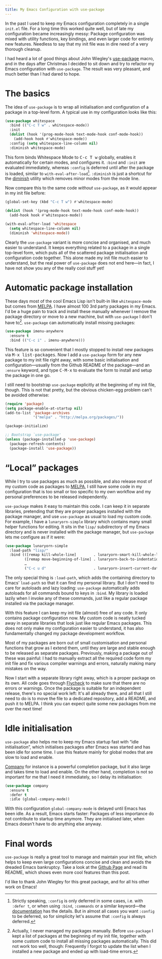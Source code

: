 ```yaml
---
title: My Emacs Configuration with use-package
---
```


In the past I used to keep my Emacs configuration completely in a single
`init.el` file.  For a long time this worked quite well, but of late my
configuration became increasingly messy: Package configuration was mixed with
utility functions, key bindings, and even larger code for entirely new features.
Needless to say that my init file was in dire need of a very thorough cleanup.

I had heard a lot of good things about John Wiegley's [use-package][] macro, and
in the days after Christmas I decided to sit down and try to refactor my Emacs
configuration with `use-package`.  The result was very pleasant, and much better
than I had dared to hope.

<!--more-->

[use-package]: https://github.com/jwiegley/use-package/

The basics
==========

The idea of `use-package` is to wrap all initialisation and configuration of a
package in a top-level form.  A typical use in my configuration looks like this:

```cl
(use-package whitespace
  :bind (("C-c T w" . whitespace-mode))
  :init
  (dolist (hook '(prog-mode-hook text-mode-hook conf-mode-hook))
    (add-hook hook #'whitespace-mode))
  :config (setq whitespace-line-column nil)
  :diminish whitespace-mode)
```

This form binds Whitespace Mode to <kbd>C-c T w</kbd> globally, enables it
automatically for certain modes, and configures it.  `:bind` and `:init` are
evaluated immediately, whereas `:config` is deferred until after the package is
loaded, similar to `with-eval-after-load`[^2].  `:diminish` is just a shortcut
for the [diminish][] utility which removes minor modes from the mode line.

Now compare this to the same code *without* `use-package`, as it would appear in
my init file before:

```cl
(global-set-key (kbd "C-c T w") #'whitespace-mode)

(dolist (hook '(prog-mode-hook text-mode-hook conf-mode-hook))
  (add-hook hook #'whitespace-mode))

(with-eval-after-load 'whitespace
  (setq whitespace-line-column nil)
  (diminish 'whitespace-mode))
```

Clearly the `use-package` variant is more concise and organised, and much easier
to understand.  It keeps everything related to a package in a single top-level
form, which puts all of the scattered package initialisation and configuration
code together.  This alone made my init file much easier to understand, but the
real power of `use-package` does not end here—in fact, I have not show you any
of the really cool stuff yet!

[diminish]: https://github.com/emacsmirror/diminish

Automatic package installation
==============================

These days most of the cool Emacs Lisp isn't built-in like `whitespace-mode` but
comes from [MELPA][].  I have almost 100 3rd party packages in my Emacs.  I'd be
a huge pain to track and install these manually whenever I remove the package
directory or move to a new machine, but with `use-package` I don't have to[^1].
`use-package` can automatically install missing packages:

```cl
(use-package imenu-anywhere
  :ensure t
  :bind (("C-c i" . imenu-anywhere)))
```

This feature is so convenient that I mostly stopped to install new packages via
<kbd>M-x list-packages</kbd>.  Now I add a `use-package` form for any new
package to my init file right away, with some basic initialisation and
configuration—usually from the Github README of the package—and an `:ensure`
keyword, and type <kbd>C-M-x</kbd> to evaluate the form to install and setup the
package in one go.

I still need to bootstrap `use-package` explicitly at the beginning of my init
file, though.  This is not that pretty, but the obvious chicken-egg problem
can't be avoided otherwise:

```cl
(require 'package)
(setq package-enable-at-startup nil)
(add-to-list 'package-archives
             '("melpa" . "http://melpa.org/packages/"))

(package-initialize)

;; Bootstrap `use-package'
(unless (package-installed-p 'use-package)
  (package-refresh-contents)
  (package-install 'use-package))
```

[MELPA]: http://melpa.org

“Local” packages
================

While I try to use packages as much as possible, and also release most of my
custom code as packages to [MELPA][], I still have some code in my configuration
that is too small or too specific to my own workflow and my personal preferences
to be released independently.

`use-package` makes it easy to maintain this code.  I can keep it in separate
libraries, pretending that they are proper packages installed with the package
manager, and use `use-package` as usual to load my custom code.  For example, I
have a `lunaryorn-simple` library which contains many small helper functions for
editing.  It sits in the `lisp/` subdirectory of my Emacs directory and is never
installed with the package manager, but `use-package` lets me configure as if it
were:

```cl
(use-package lunaryorn-simple
  :load-path "lisp/"
  :bind (([remap kill-whole-line]        . lunaryorn-smart-kill-whole-line)
         ([remap move-beginning-of-line] . lunaryorn-back-to-indentation-or-beginning-of-line)
         …
         ("C-c u d"                      . lunaryorn-insert-current-date)))
```

The only special thing is `:load-path`, which adds the containing directory to
Emacs' `load-path` so that it can find my personal library.  But I don't need to
care for autoloads and lazy loading: `use-package` automatically adds autoloads
for all commands bound to keys in `:bind`.  My library is loaded lazily when I
invoke any of these commands, just like a regular package installed via the
package manager.

With this feature I can keep my init file (almost) free of any code.  It only
contains package configuration now.  My custom code is neatly tucked away in
separate libraries that look just like regular Emacs packages.  This does not
only make my configuration easier to understand, it has also fundamentally
changed my package development workflow.

Most of my packages are born out of small customisation and personal functions
that grow as I extend them, until they are large and stable enough to be
released as separate packages.  Previously, making a package out of these was
painful: I had to manually extract all the required code form my init file and
fix various compiler warnings and errors, naturally making many mistakes on the
way.

Now I start with a separate library right away, which is a proper package on its
own.  All code goes through [Flycheck][] to make sure that there are no errors
or warnings.  Once the package is suitable for an independent release, there's
no special work left: It's all already there, and all that I still need to do is
to move the file to a dedicated repository, add a README, and push it to MELPA.
I think you can expect quite some new packages from me over the next time!

[Flycheck]: http://flycheck.org

Idle initialisation
===================

`use-package` also helps me to keep my Emacs startup fast with “idle
initialisation”, which initialises packages after Emacs was started and has been
idle for some time.  I use this feature mainly for global modes that are slow to
load and enable.

[Company][] for instance is a powerful completion package, but it also large and
takes time to load and enable.  On the other hand, completion is not so
important for me that I need it immediately, so I delay its initialisation:

```cl
(use-package company
  :ensure t
  :defer t
  :idle (global-company-mode))
```

With this configuration `global-company-mode` is delayed until Emacs has been
idle.  As a result, Emacs starts faster: Packages of less importance do not
contribute to startup time anymore.  They are initialised later, when Emacs
doesn't have to do anything else anyway.

[Company]: http://company-mode.github.io/

Final words
===========

`use-package` is really a great tool to manage and maintain your init file,
which helps to keep even large configurations concise and clean and avoids the
dreaded Emacs bankruptcy.  Take a look at the [Github Page][use-package] and
read its README, which shows even more cool features than this post.

I'd like to thank John Wiegley for this great package, and for all his other
work on Emacs!

[^1]: Actually, I never managed my packages manually.  Before `use-package` I
      kept a list of packages at the beginning of my init file, together with
      some custom code to install all missing packages automatically.  This did
      not work too well, though: Frequently I forgot to update the list when I
      installed a new package and ended up with load-time errors.

[^2]: Strictly speaking, `:config` is only deferred in some cases, i.e. with
      `:defer t`, or when using `:bind`, `:commands` or a similar keyword—the
      [documentation][use-package] has the details.  But in almost all cases you
      want `:config` to be deferred, so for simplicity let's assume that
      `:config` is always deferred.
